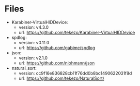 # Files

* Karabiner-VirtualHIDDevice:
  * version: v4.3.0
  * url: https://github.com/tekezo/Karabiner-VirtualHIDDevice
* spdlog:
  * version: v0.11.0
  * url: https://github.com/gabime/spdlog
* json:
  * version: v2.1.0
  * url: https://github.com/nlohmann/json
* natural_sort:
  * version: cc9f16e836828cb11f76dd0b8bc1490622031f8d
  * url: https://github.com/tekezo/NaturalSort/
